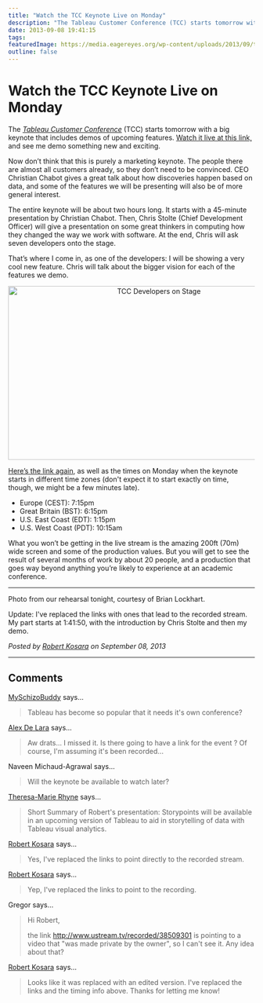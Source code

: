 ```yaml
---
title: "Watch the TCC Keynote Live on Monday"
description: "The Tableau Customer Conference (TCC) starts tomorrow with a big keynote that includes demos of upcoming features. Watch it live at this link, and see me demo something new and exciting."
date: 2013-09-08 19:41:15
tags: 
featuredImage: https://media.eagereyes.org/wp-content/uploads/2013/09/tcc-devs-on-stage.jpg
outline: false
---
```


# Watch the TCC Keynote Live on Monday

The <a href="http://tcc13.tableauconference.com/"><em>Tableau Customer Conference</em></a> (TCC) starts tomorrow with a big keynote that includes demos of upcoming features. <a href="http://www.ustream.tv/recorded/39494039">Watch it live at this link,</a> and see me demo something new and exciting.

Now don’t think that this is purely a marketing keynote. The people there are almost all customers already, so they don’t need to be convinced. CEO Christian Chabot gives a great talk about how discoveries happen based on data, and some of the features we will be presenting will also be of more general interest.

The entire keynote will be about two hours long. It starts with a 45-minute presentation by Christian Chabot. Then, Chris Stolte (Chief Development Officer) will give a presentation on some great thinkers in computing how they changed the way we work with software. At the end, Chris will ask seven developers onto the stage.

That’s where I come in, as one of the developers: I will be showing a very cool new feature. Chris will talk about the bigger vision for each of the features we demo.

<p align="center"><img class="aligncenter size-full wp-image-2605" alt="TCC Developers on Stage" src="https://media.eagereyes.org/wp-content/uploads/2013/09/tcc-devs-on-stage.jpg" width="600" height="354" /></p>

<a href="http://www.ustream.tv/recorded/39494039">Here’s the link again</a>, as well as the times on Monday when the keynote starts in different time zones (don't expect it to start exactly on time, though, we might be a few minutes late).

<ul>
    <li>Europe (CEST): 7:15pm</li>
    <li>Great Britain (BST): 6:15pm</li>
    <li>U.S. East Coast (EDT): 1:15pm</li>
    <li>U.S. West Coast (PDT): 10:15am</li>
</ul>

What you won’t be getting in the live stream is the amazing 200ft (70m) wide screen and some of the production values. But you will get to see the result of several months of work by about 20 people, and a production that goes way beyond anything you’re likely to experience at an academic conference.

<hr />

Photo from our rehearsal tonight, courtesy of Brian Lockhart.

Update: I've replaced the links with ones that lead to the recorded stream. My part starts at 1:41:50, with the introduction by Chris Stolte and then my demo.


_Posted by <a href="/about">Robert Kosara</a> on September 08, 2013_


<aside class="comments">

---
## Comments

<a href="http://gravatar.com/myschizobuddy" rel="nofollow noopener" target="_blank">MySchizoBuddy</a> says…
>	Tableau has become so popular that it needs it's own conference?

<a href="https://plus.google.com/114156875901089210081" rel="nofollow noopener" target="_blank">Alex De Lara</a> says…
>	Aw drats... I missed it. Is there going to have a link for the event ? Of course, I'm assuming it's been recorded...

Naveen Michaud-Agrawal says…
>	Will the keynote be available to watch later?

<a href="http://theresamarierhyne.com/Theresa-Marie_Rhynes_Viewpoint/Welcome.html" rel="nofollow noopener" target="_blank">Theresa-Marie Rhyne</a> says…
>	Short Summary of Robert's presentation:  Storypoints will be available in an upcoming version of Tableau to aid in storytelling of data with Tableau visual analytics.

<a href="/about" rel="nofollow noopener" target="_blank">Robert Kosara</a> says…
>	Yes, I've replaced the links to point directly to the recorded stream.

<a href="/about" rel="nofollow noopener" target="_blank">Robert Kosara</a> says…
>	Yep, I've replaced the links to point to the recording.

Gregor says…
>	Hi Robert,
>	
>	the link http://www.ustream.tv/recorded/38509301 is pointing to a video that "was made private by the owner", so I can't see it. Any idea about that?

<a href="/about" rel="nofollow noopener" target="_blank">Robert Kosara</a> says…
>	Looks like it was replaced with an edited version. I've replaced the links and the timing info above. Thanks for letting me know!

</aside>


